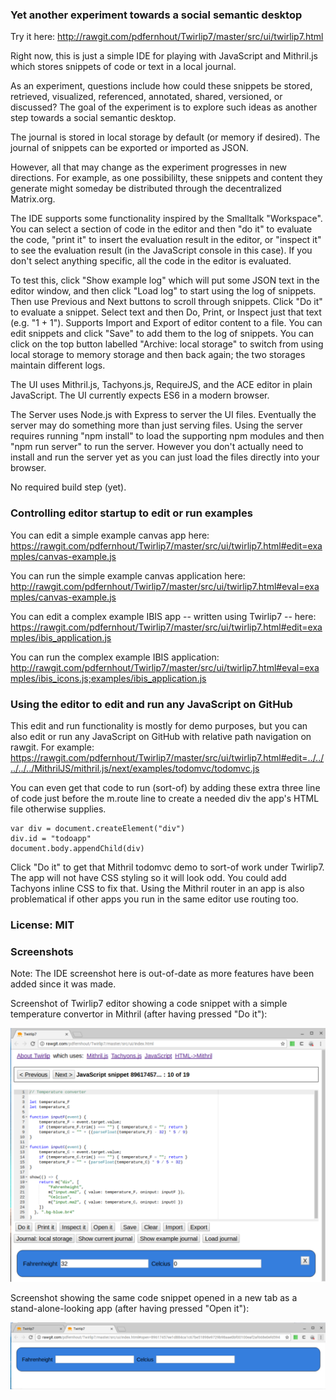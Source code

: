 ### Yet another experiment towards a social semantic desktop

Try it here: http://rawgit.com/pdfernhout/Twirlip7/master/src/ui/twirlip7.html

Right now, this is just a simple IDE for playing with JavaScript and Mithril.js which stores snippets of code or text in a local journal.

As an experiment, questions include how could these snippets be stored, retrieved, visualized, referenced, annotated, shared, versioned, or discussed? The goal of the experiment is to explore such ideas as another step towards a social semantic desktop.

The journal is stored in local storage by default (or memory if desired).
The journal of snippets can be exported or imported as JSON.

However, all that may change as the experiment progresses in new directions. For example, as one possibililty, these snippets and content they generate might someday be distributed through the decentralized Matrix.org.

The IDE supports some functionality inspired by the Smalltalk "Workspace". You can select a section of code in the editor and then "do it" to evaluate the code, "print it" to insert the evaluation result in the editor, or "inspect it" to see the evaluation result (in the JavaScript console in this case). If you don't select anything specific, all the code in the editor is evaluated.

To test this, click "Show example log" which will put some JSON text in the editor window, and then click "Load log" to start using the log of snippets. Then use Previous and Next buttons to scroll through snippets. Click "Do it" to evaluate a snippet. Select text and then Do, Print, or Inspect just that text (e.g. "1 + 1"). Supports Import and Export of editor content to a file. You can edit snippets and click "Save" to add them to the log of snippets. You can click on the top button labelled "Archive: local storage" to switch from using local storage to memory storage and then back again; the two storages maintain different logs.

The UI uses Mithril.js, Tachyons.js, RequireJS, and the ACE editor in plain JavaScript. The UI currently expects ES6 in a modern browser.

The Server uses Node.js with Express to server the UI files. Eventually the server may do something more than just serving files. Using the server requires running "npm install" to load the supporting npm modules and then "npm run server" to run the server. However you don't actually need to install and run the server yet as you can just load the files directly into your browser.

No required build step (yet).

### Controlling editor startup to edit or run examples

You can edit a simple example canvas app here: https://rawgit.com/pdfernhout/Twirlip7/master/src/ui/twirlip7.html#edit=examples/canvas-example.js

You can run the simple example canvas application here: http://rawgit.com/pdfernhout/Twirlip7/master/src/ui/twirlip7.html#eval=examples/canvas-example.js

You can edit a complex example IBIS app -- written using Twirlip7 -- here: https://rawgit.com/pdfernhout/Twirlip7/master/src/ui/twirlip7.html#edit=examples/ibis_application.js

You can run the complex example IBIS application: http://rawgit.com/pdfernhout/Twirlip7/master/src/ui/twirlip7.html#eval=examples/ibis_icons.js;examples/ibis_application.js

### Using the editor to edit and run any JavaScript on GitHub

This edit and run functionality is mostly for demo purposes, but you can also edit or run any JavaScript on GitHub with relative path navigation on rawgit.
For example: https://rawgit.com/pdfernhout/Twirlip7/master/src/ui/twirlip7.html#edit=../../../../../MithrilJS/mithril.js/next/examples/todomvc/todomvc.js

You can even get that code to run (sort-of) by adding these extra three line of code just before the m.route line to create a needed div the app's HTML file otherwise supplies.
```
var div = document.createElement("div")  
div.id = "todoapp"  
document.body.appendChild(div)  
```

Click "Do it" to get that Mithril todomvc demo to sort-of work under Twirlip7.
The app will not have CSS styling so it will look odd. You could add Tachyons inline CSS to fix that.
Using the Mithril router in an app is also problematical if other apps you run in the same editor use routing too.

### License: MIT

### Screenshots

Note: The IDE screenshot here is out-of-date as more features have been added since it was made.

Screenshot of Twirlip7 editor showing a code snippet with a simple temperature convertor in Mithril (after having pressed "Do it"):

![Twirlip7 Screenshot showing F-to-C snippet in editor](screenshots/Twirlip7_Screenshot_showing_F-to-C_snippet_2017-05-19.png?raw=true "Twirlip7 Screenshot showing F-to-C snippet in editor after pressing Do it")

Screenshot showing the same code snippet opened in a new tab as a stand-alone-looking app (after having pressed "Open it"):

![Twirlip7 Screenshot showing F-to-C snippet opened in a new tab](screenshots/Twirlip7_Screenshot_showing_F-to-C_opened_2017-05-19.png?raw=true "Twirlip7 Screenshot showing F-to-C snippet opened as an app running in a new tab after pressing Open it")
